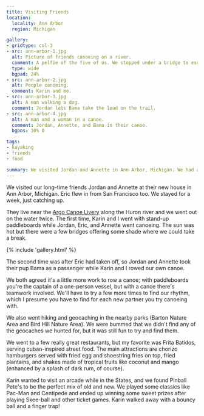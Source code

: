 ```yaml
---
title: Visiting Friends
location:
  locality: Ann Arbor
  region: Michigan

gallery:
- gridtype: col-3
- src: ann-arbor-1.jpg
  alt: Picture of friends canoeing on a river.
  comment: A pelfie of the five of us. We stopped under a bridge to escape the sun for a while. From left to right — Karin, Jordan, Eric, Annette, Chris.
  type: wide
  bgpad: 24%
- src: ann-arbor-2.jpg
  alt: People canoeing.
  comment: Karin and me.
- src: ann-arbor-3.jpg
  alt: A man walking a dog.
  comment: Jordan lets Bama take the lead on the trail.
- src: ann-arbor-4.jpg
  alt: A man and a woman in a canoe.
  comment: Jordan, Annette, and Bama in their canoe.
  bgpos: 30% 0

tags:
- kayaking
- friends
- food

summary: We visited Jordan and Annette in Ann Arbor, Michigan. We had a fun week of hiking, canoeing, and furniture-building.
---
```


We visited our long-time friends Jordan and Annette at their new house in Ann Arbor, Michigan. Eric flew in from San Francisco too. We stayed for a week, just catching up.

They live near the [Argo Canoe Livery](https://www.a2gov.org/departments/Parks-Recreation/parks-places/argo/Pages/default.aspx) along the Huron river and we went out on the water twice. The first time, Karin and I went with stand-up paddleboards while Jordan, Eric, and Annette went canoeing. The sun was hot but there were a few bridges offering some shade where we could take a break.

{% include 'gallery.html' %}

The second time was after Eric had taken off, so Jordan and Annette took their pup Bama as a passenger while Karin and I rowed our own canoe.

We both agreed it's a little more work to row a canoe; with paddleboards you're the captain of a one-person vessel, but with a canoe there's teamwork involved. We'll have to try a few more times to find our rhythm, which I presume you have to find for each new partner you try canoeing with.

We also went hiking and geocaching in the nearby parks (Barton Nature Area and Bird Hill Nature Area). We were bummed that we didn't find any of the geocaches we hunted for, but it was still fun to try and find them.

We went to a few really great restaurants, but my favorite was Frita Batidos, serving cuban-inspired street food. The main attractions are chorizo hamburgers served with fried egg and shoestring fries on top, fried plantains, and shakes made of tropical fruits like coconut and mango (enhanced by a splash of dark rum, of course).

Karin wanted to visit an arcade while in the States, and we found Pinball Pete's to be the perfect mix of old and new. We played some classics like Pac-Man and Centipede and ended up winning some sweet prizes after playing Skee-ball and other ticket games. Karin walked away with a bouncy ball and a finger trap!
